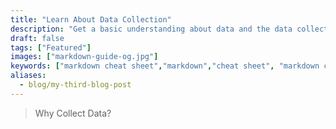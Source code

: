```yaml
---
title: "Learn About Data Collection"
description: "Get a basic understanding about data and the data collecting process."
draft: false
tags: ["Featured"]
images: ["markdown-guide-og.jpg"]
keywords: ["markdown cheat sheet","markdown","cheat sheet", "markdown cheatsheet", "hugo markdown cheat sheet", "goldmark"]
aliases:
  - blog/my-third-blog-post
---
```


> Why Collect Data?

